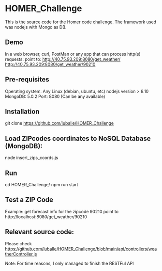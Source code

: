 # HOMER_Challenge

This is the source code for the Homer code challenge. The framework used was nodejs with Mongo as DB. 

## Demo
In a web browser, curl, PostMan or any app that can process http(s) requests:
point to: http://40.75.93.209:8080/get_weather/<ZIP CODE>
          http://40.75.93.209:8080/get_weather/90210  

  
## Pre-requisites
Operating system: Any Linux (debian, ubuntu, etc)
nodejs version > 8.10
MongoDB: 5.0.2 
Port: 8080 (Can be any available)

## Installation
git clone https://github.com/luballe/HOMER_Challenge

## Load ZIPcodes coordinates to NoSQL Database (MongoDB):
node insert_zips_coords.js

## Run
cd HOMER_Challenge/
npm run start

## Test a ZIP Code
Example: get forecast info for the zipcode 90210
point to http://localhost:8080/get_weather/90210

## Relevant source code:
Please check https://github.com/luballe/HOMER_Challenge/blob/main/api/controllers/weatherController.js 
  
Note: For time reasons, I only managed to finish the RESTFul API
